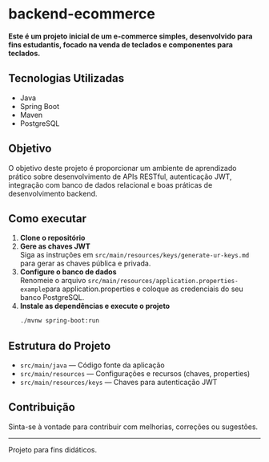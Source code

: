
# backend-ecommerce

**Este é um projeto inicial de um e-commerce simples, desenvolvido para fins estudantis, focado na venda de teclados e componentes para teclados.**

## Tecnologias Utilizadas
   
- Java
- Spring Boot
- Maven
- PostgreSQL

## Objetivo

O objetivo deste projeto é proporcionar um ambiente de aprendizado prático sobre desenvolvimento de APIs RESTful, autenticação JWT, integração com banco de dados relacional e boas práticas de desenvolvimento backend.

## Como executar

1. **Clone o repositório**
2. **Gere as chaves JWT**  
   Siga as instruções em `src/main/resources/keys/generate-ur-keys.md` para gerar as chaves pública e privada.
3. **Configure o banco de dados**  
   Renomeie o arquivo `src/main/resources/application.properties-example`para application.properties e coloque as credenciais do seu banco PostgreSQL.
4. **Instale as dependências e execute o projeto**
   ```bash
   ./mvnw spring-boot:run
   ```

## Estrutura do Projeto

- `src/main/java` — Código fonte da aplicação
- `src/main/resources` — Configurações e recursos (chaves, properties)
- `src/main/resources/keys` — Chaves para autenticação JWT

## Contribuição

Sinta-se à vontade para contribuir com melhorias, correções ou sugestões.

---
Projeto para fins didáticos.
```
